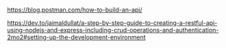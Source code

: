 https://blog.postman.com/how-to-build-an-api/

https://dev.to/jaimaldullat/a-step-by-step-guide-to-creating-a-restful-api-using-nodejs-and-express-including-crud-operations-and-authentication-2mo2#setting-up-the-development-environment
